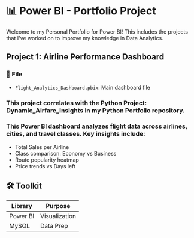 # 📊 Power BI - Portfolio Project
Welcome to my Personal Portfolio for Power BI! This includes the projects that I've worked on to improve my knowledge in Data Analytics. 

## Project 1: Airline Performance Dashboard 
### 📁 File
- `Flight_Analytics_Dashboard.pbix`: Main dashboard file
### This project correlates with the Python Project: Dynamic_Airfare_Insights in my Python Portfolio repository. 
### This Power BI dashboard analyzes flight data across airlines, cities, and travel classes. Key insights include:
- Total Sales per Airline
- Class comparison: Economy vs Business
- Route popularity heatmap
- Price trends vs Days left

## 🛠️ Toolkit
| Library       | Purpose                          |
|---------------|----------------------------------|
| Power BI      | Visualization                    |
| MySQL         | Data Prep                        |


